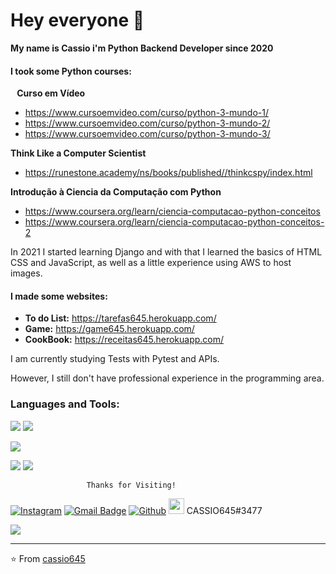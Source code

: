 

# Hey everyone 👋
**My name is Cassio i'm Python Backend Developer since 2020**

#### I took some Python courses:

⠀**Curso em Vídeo**
- https://www.cursoemvideo.com/curso/python-3-mundo-1/
- https://www.cursoemvideo.com/curso/python-3-mundo-2/
- https://www.cursoemvideo.com/curso/python-3-mundo-3/

**Think Like a Computer Scientist**
- https://runestone.academy/ns/books/published//thinkcspy/index.html

**Introdução à Ciencia da Computação com Python**
- https://www.coursera.org/learn/ciencia-computacao-python-conceitos
- https://www.coursera.org/learn/ciencia-computacao-python-conceitos-2


<p> In 2021 I started learning Django and with that I learned the basics of HTML CSS and JavaScript, as well as a little experience using AWS to host images. </p>

#### I made some websites:
- **To do List:** https://tarefas645.herokuapp.com/
- **Game:**  https://game645.herokuapp.com/
- **CookBook:** https://receitas645.herokuapp.com/

I am currently studying Tests with Pytest and APIs.

However, I still don't have professional experience in the programming area.


### Languages and Tools: 

 <!-- icons -->
<code><a href="https://www.python.org/" title="Python"><img src="icons/python.png" /></a></code>
<code><a href="https://en.wikipedia.org/wiki/JavaScript" title="JavaScript"><img src="icons/javascript.png" /></a></code>

<code><a href="https://www.mysql.com/" title="MySQL"><img src="icons/mysql.png" /></a></code>

<code><a href="https://git-scm.com/" title="Git"><img src="icons/git.png" /></a></code>
<code><a href="https://code.visualstudio.com/" title="Visual Studio Code"><img src="icons/vscode.png" /></a></code>



					 Thanks for Visiting!



<!-- Your badges -->
[![Instagram](https://img.shields.io/badge/-cassio645__-c13584?style=flat&labelColor=c13584&logo=instagram&logoColor=white)](https://www.instagram.com/cassio645_/)     [![Gmail Badge](https://img.shields.io/badge/-cassio645-c14438?style=flat-square&logo=Gmail&logoColor=white&link=mailto:cantonio645@gmail.com)](mailto:cantonio645@gmail.com) [![Github](https://img.shields.io/badge/-Github-000?style=flat&logo=Github&logoColor=white)](https://github.com/cassio645)
<img height="25"   
src="https://logodownload.org/wp-content/uploads/2017/11/discord-logo-icone.png"> CASSIO645#3477
 <!-- Profile View Count -->
![](https://komarev.com/ghpvc/?username=cassio645&style=flat)

---
⭐️ From [cassio645](https://github.com/cassio645)
